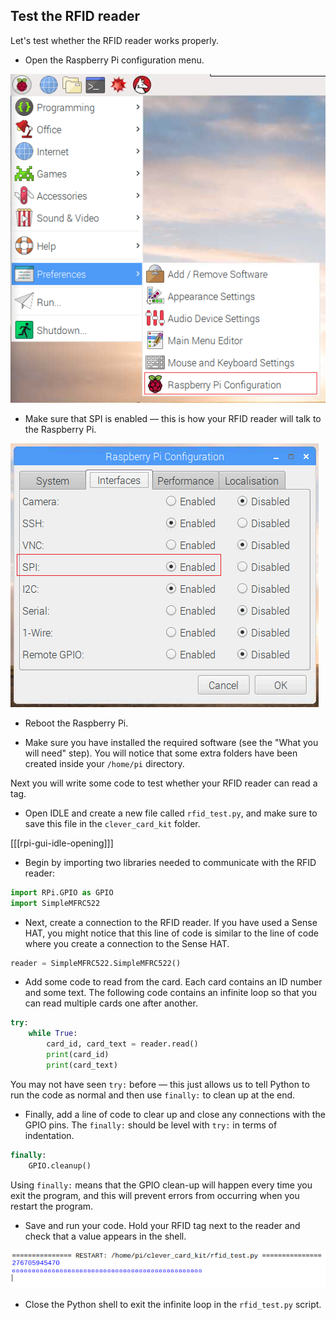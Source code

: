 ## Test the RFID reader

Let's test whether the RFID reader works properly.

+ Open the Raspberry Pi configuration menu.

![Raspberry Pi config](images/rpi-config.png)

+ Make sure that SPI is enabled — this is how your RFID reader will talk to the Raspberry Pi.

![Enable SPI](images/enable-spi.png)

+ Reboot the Raspberry Pi.

+ Make sure you have installed the required software (see the "What you will need" step). You will notice that some extra folders have been created inside your `/home/pi` directory.

Next you will write some code to test whether your RFID reader can read a tag.

+ Open IDLE and create a new file called `rfid_test.py`, and make sure to save this file in the `clever_card_kit` folder.

[[[rpi-gui-idle-opening]]]

+ Begin by importing two libraries needed to communicate with the RFID reader:

```python
import RPi.GPIO as GPIO
import SimpleMFRC522
```
+ Next, create a connection to the RFID reader. If you have used a Sense HAT, you might notice that this line of code is similar to the line of code where you create a connection to the Sense HAT.

```python
reader = SimpleMFRC522.SimpleMFRC522()
```
+ Add some code to read from the card. Each card contains an ID number and some text. The following code contains an infinite loop so that you can read multiple cards one after another.

```python
try:
    while True:
        card_id, card_text = reader.read()
        print(card_id)
        print(card_text)
```

You may not have seen `try:` before — this just allows us to tell Python to run the code as normal and then use `finally:` to clean up at the end.

+ Finally, add a line of code to clear up and close any connections with the GPIO pins. The `finally:` should be level with `try:` in terms of indentation.

```python
finally:
    GPIO.cleanup()
```

Using `finally:` means that the GPIO clean-up will happen every time you exit the program, and this will prevent errors from occurring when you restart the program.

+ Save and run your code. Hold your RFID tag next to the reader and check that a value appears in the shell.

![Tag read](images/tag-read.png)

+ Close the Python shell to exit the infinite loop in the `rfid_test.py` script. 
